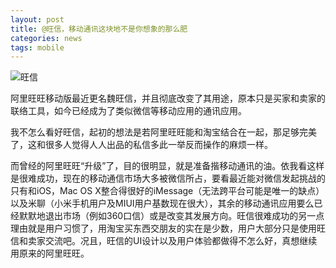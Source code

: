 ```yaml
---
layout: post
title: @旺信，移动通讯这块地不是你想象的那么肥
categories: news
tags: mobile
---
```

![旺信](http://pic.yupoo.com/perrydu/Ce5t72pX/Ckitv.jpg)

阿里旺旺移动版最近更名魏旺信，并且彻底改变了其用途，原本只是买家和卖家的联络工具，如今已经成为了类似微信等移动应用的通讯应用。

我不怎么看好旺信，起初的想法是若阿里旺旺能和淘宝结合在一起，那足够完美了，这和很多人觉得人人出品的私信多此一举反而操作的麻烦一样。

而曾经的阿里旺旺“升级”了，目的很明显，就是准备揩移动通讯的油。依我看这样是很难成功，现在的移动通信市场大多被微信所占，要看最近能对微信发起挑战的只有和iOS，Mac OS X整合得很好的iMessage（无法跨平台可能是唯一的缺点）以及米聊（小米手机用户及MIUI用户基数现在很大），其余的移动通讯应用要么已经默默地退出市场（例如360口信）或是改变其发展方向。旺信很难成功的另一点理由就是用户习惯了，用淘宝买东西交朋友的实在是少数，用户大部分只是使用旺信和卖家交流吧。况且，旺信的UI设计以及用户体验都做得不怎么好，真想继续用原来的阿里旺旺。